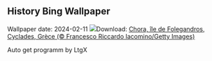 ## History Bing Wallpaper
Wallpaper date: 2024-02-11
![](https://www.bing.com/th?id=OHR.FolegandrosGreece_FR-FR1575425081_UHD.jpg&w=1000)Download: [Chora, île de Folegandros, Cyclades, Grèce (© Francesco Riccardo Iacomino/Getty Images)](https://www.bing.com/th?id=OHR.FolegandrosGreece_FR-FR1575425081_UHD.jpg)

Auto get programm by LtgX
